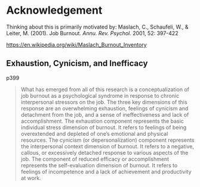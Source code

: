 # Acknowledgement
Thinking about this is primarily motivated by:
Maslach, C., Schaufeli, W., & Leiter, M. (2001). Job Burnout. _Annu. Rev. Psychol._ 2001, 52: 397-422


https://en.wikipedia.org/wiki/Maslach_Burnout_Inventory

## Exhaustion, Cynicism, and Inefficacy

p399

> What has emerged from all of this research is a conceptualization of job burnout as a psychological syndrome in response to chronic interpersonal stressors on the job. The three key dimensions of this response are an overwhelming exhaustion, feelings of cynicism and detachment from the job, and a sense of ineffectiveness and lack of accomplishment. The exhaustion component represents the basic individual stress dimension of burnout. It refers to feelings of being overextended and depleted of one’s emotional and physical resources. The cynicism (or depersonalization) component represents the interpersonal context dimension of burnout. It refers to a negative, callous, or excessively detached response to various aspects of the job. The component of reduced efficacy or accomplishment represents the self-evaluation dimension of burnout. It refers to feelings of incompetence and a lack of achievement and productivity at work.

